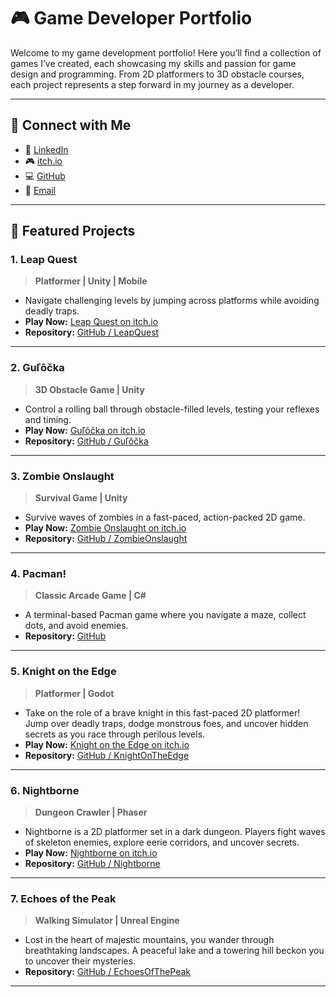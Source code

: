 # 🎮 Game Developer Portfolio

Welcome to my game development portfolio! Here you’ll find a collection of games I’ve created, each showcasing my skills and passion for game design and programming. From 2D platformers to 3D obstacle courses, each project represents a step forward in my journey as a developer.

---

## 🌟 Connect with Me

- 💼 [LinkedIn](https://www.linkedin.com/in/tomas-ferencik/)
- 🎮 [itch.io](https://cifoz.itch.io/)
- 💻 [GitHub](https://github.com/c1foZ)
- 📧 [Email](mailto:tomife2@gmail.com)

---

## 🌟 Featured Projects

### 1. **Leap Quest**
> **Platformer | Unity | Mobile**
- Navigate challenging levels by jumping across platforms while avoiding deadly traps.
- **Play Now:** [Leap Quest on itch.io](https://cifoz.itch.io/leap-quest)
- **Repository:** [GitHub / LeapQuest](https://github.com/c1foZ/leapquest)

---

### 2. **Guľôčka**
> **3D Obstacle Game | Unity**
- Control a rolling ball through obstacle-filled levels, testing your reflexes and timing.
- **Play Now:** [Guľôčka on itch.io](https://cifoz.itch.io/gulocka)
- **Repository:** [GitHub / Guľôčka](https://github.com/c1foZ/gulocka)

---

### 3. **Zombie Onslaught**
> **Survival Game | Unity**
- Survive waves of zombies in a fast-paced, action-packed 2D game.
- **Play Now:** [Zombie Onslaught on itch.io](https://cifoz.itch.io/zombie-onslaught)
- **Repository:** [GitHub / ZombieOnslaught](https://github.com/c1foZ/zombieonslaught)

---

### 4. **Pacman!**
> **Classic Arcade Game | C#**
- A terminal-based Pacman game where you navigate a maze, collect dots, and avoid enemies.
- **Repository:** [GitHub](https://github.com/c1foZ/pacman)

---

### 5. **Knight on the Edge**
> **Platformer | Godot**
- Take on the role of a brave knight in this fast-paced 2D platformer! Jump over deadly traps, dodge monstrous foes, and uncover hidden secrets as you race through perilous levels.
- **Play Now:** [Knight on the Edge on itch.io](https://cifoz.itch.io/knight-on-the-edge)
- **Repository:** [GitHub / KnightOnTheEdge](https://github.com/c1foZ/knightontheedge)

---

### 6. **Nightborne**
> **Dungeon Crawler | Phaser**
- Nightborne is a 2D platformer set in a dark dungeon. Players fight waves of skeleton enemies, explore eerie corridors, and uncover secrets.
- **Play Now:** [Nightborne on itch.io](https://cifoz.itch.io/nightborne)
- **Repository:** [GitHub / Nightborne](https://github.com/c1foZ/nightborne)

---

### 7. **Echoes of the Peak**
> **Walking Simulator | Unreal Engine**
- Lost in the heart of majestic mountains, you wander through breathtaking landscapes. A peaceful lake and a towering hill beckon you to uncover their mysteries.
- **Repository:** [GitHub / EchoesOfThePeak](https://github.com/c1foZ/echoesofthepeak)

---


